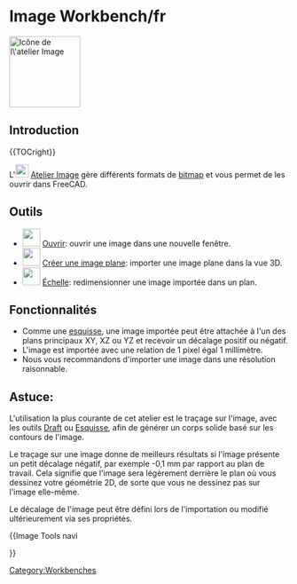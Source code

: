 # Image Workbench/fr

 

<img alt="Icône de l\'atelier Image" src=images/Workbench_Image.svg  style="width:128px;">

## Introduction


{{TOCright}}

L\'<img alt="" src=images/Workbench_Image.svg  style="width:24px;"> [Atelier Image](Image_Workbench/fr.md) gère différents formats de [bitmap](bitmap/fr.md) et vous permet de les ouvrir dans FreeCAD.

## Outils

-   <img alt="" src=images/Image_Open.svg  style="width:32px;"> [Ouvrir](Image_Open/fr.md): ouvrir une image dans une nouvelle fenêtre.
-   <img alt="" src=images/Image-import-to-plane.svg  style="width:32px;"> [Créer une image plane](Image_CreateImagePlane/fr.md): importer une image plane dans la vue 3D.
-   <img alt="" src=images/Image-scale.svg  style="width:32px;"> [Échelle](Image_Scaling/fr.md): redimensionner une image importée dans un plan.

## Fonctionnalités

-   Comme une [esquisse](Sketcher_Workbench/fr.md), une image importée peut être attachée à l\'un des plans principaux XY, XZ ou YZ et recevoir un décalage positif ou négatif.
-   L\'image est importée avec une relation de 1 pixel égal 1 millimètre.
-   Nous vous recommandons d\'importer une image dans une résolution raisonnable.

## Astuce:

L\'utilisation la plus courante de cet atelier est le traçage sur l\'image, avec les outils [Draft](Draft_Workbench/fr.md) ou [Esquisse](Sketcher_Workbench/fr.md), afin de générer un corps solide basé sur les contours de l\'image.

Le traçage sur une image donne de meilleurs résultats si l'image présente un petit décalage négatif, par exemple -0,1 mm par rapport au plan de travail. Cela signifie que l\'image sera légèrement derrière le plan où vous dessinez votre géométrie 2D, de sorte que vous ne dessinez pas sur l\'image elle-même.

Le décalage de l\'image peut être défini lors de l\'importation ou modifié ultérieurement via ses propriétés.





{{Image Tools navi

}} 

[Category:Workbenches](Category:Workbenches.md)
